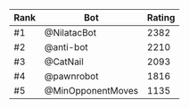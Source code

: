Rank|Bot|Rating
---|---|---
#1|@NilatacBot|2382
#2|@anti-bot|2210
#3|@CatNail|2093
#4|@pawnrobot|1816
#5|@MinOpponentMoves|1135

